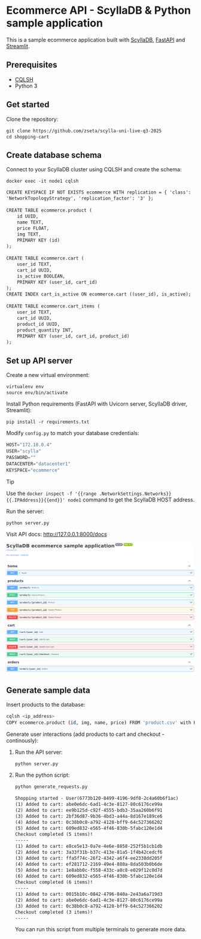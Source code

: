 # Ecommerce API - ScyllaDB & Python sample application
This is a sample ecommerce application built with [ScyllaDB](https://www.scylladb.com/), [FastAPI](https://fastapi.tiangolo.com/) and [Streamlit](https://docs.streamlit.io/).


## Prerequisites
* [CQLSH](https://cassandra.apache.org/doc/stable/cassandra/tools/cqlsh.html)
* Python 3

## Get started

Clone the repository:

```
git clone https://github.com/zseta/scylla-uni-live-q3-2025
cd shopping-cart
```

## Create database schema

Connect to your ScyllaDB cluster using CQLSH and create the schema:

```
docker exec -it node1 cqlsh
```

```
CREATE KEYSPACE IF NOT EXISTS ecommerce WITH replication = { 'class': 'NetworkTopologyStrategy', 'replication_factor': '3' };

CREATE TABLE ecommerce.product (
    id UUID,
    name TEXT,
    price FLOAT,
    img TEXT,
    PRIMARY KEY (id)
);

CREATE TABLE ecommerce.cart (
    user_id TEXT,
    cart_id UUID,
    is_active BOOLEAN,
    PRIMARY KEY (user_id, cart_id)
);
CREATE INDEX cart_is_active ON ecommerce.cart ((user_id), is_active);

CREATE TABLE ecommerce.cart_items (
    user_id TEXT,
    cart_id UUID,
    product_id UUID,
    product_quantity INT,
    PRIMARY KEY (user_id, cart_id, product_id)
);
```

## Set up API server

Create a new virtual environment:
```
virtualenv env
source env/bin/activate
```

Install Python requirements (FastAPI with Uvicorn server, ScyllaDB driver, Streamlit):
```
pip install -r requirements.txt
```

Modify `config.py` to match your database credentials:

```python
HOST="172.18.0.4"
USER="scylla"
PASSWORD=""
DATACENTER="datacenter1"
KEYSPACE="ecommerce"
```

> [!TIP]
> Use the `docker inspect -f '{{range .NetworkSettings.Networks}}{{.IPAddress}}{{end}}' node1` command to get the ScyllaDB HOST address.

Run the server:
```
python server.py
```

Visit API docs: http://127.0.0.1:8000/docs

![fast api docs](images/apidocs.png)

## Generate sample data

Insert products to the database:
```bash
cqlsh <ip_address>
COPY ecommerce.product (id, img, name, price) FROM 'product.csv' with HEADER = TRUE;
```

Generate user interactions (add products to cart and checkout - continously):
1. Run the API server:
    ```
    python server.py
    ```
1. Run the python script:
    ```bash
    python generate_requests.py
    ```
    ```
    Shopping started - User(6773b120-8499-4196-9df8-2c4a60b6f1ac) 
    (1) Added to cart: abe0e6dc-6ad1-4c3e-8127-80c6176ce99a 
    (2) Added to cart: ee9b125d-c92f-4555-bdb3-35aa260b6f91 
    (3) Added to cart: 2bf36d87-9b36-4bd3-a44a-8d167e189ce6 
    (4) Added to cart: 0c38b0c8-a792-4128-bff9-64c527366202 
    (5) Added to cart: 609ed832-e565-4f46-830b-5fabc120e1d4 
    Checkout completed (5 items)! 
    -----
    (1) Added to cart: e8ce5e13-0a7e-4e6e-8858-252f5b1cb1db 
    (2) Added to cart: 3a33f31b-b37c-413e-81a5-1f4b42cedcf6 
    (3) Added to cart: ffa5f74c-26f2-4342-a6f4-ee2338dd205f 
    (4) Added to cart: ef281712-2169-49e4-880a-8da503b0b6de 
    (5) Added to cart: 1e8abb0c-f558-433c-a8c8-e029f12c0d7d 
    (6) Added to cart: 609ed832-e565-4f46-830b-5fabc120e1d4 
    Checkout completed (6 items)! 
    -----
    (1) Added to cart: 0015b10c-0842-4796-840a-2e43a6a719d3 
    (2) Added to cart: abe0e6dc-6ad1-4c3e-8127-80c6176ce99a 
    (3) Added to cart: 0c38b0c8-a792-4128-bff9-64c527366202 
    Checkout completed (3 items)! 
    -----
    ```
    You can run this script from multiple terminals to generate more data.
 